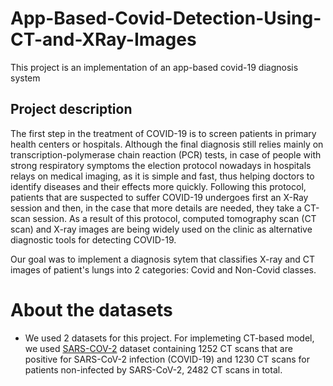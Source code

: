 # App-Based-Covid-Detection-Using-CT-and-XRay-Images
This project is an implementation of an app-based covid-19 diagnosis system 
## Project description
The first step in the treatment of COVID-19 is to screen patients in primary health centers or hospitals. Although the final diagnosis still relies mainly on transcription-polymerase chain reaction (PCR) tests, in case of people with strong respiratory symptoms the election protocol nowadays in hospitals relays on medical imaging, as it is simple and fast, thus helping doctors to identify diseases and their effects more quickly. Following this protocol, patients that are suspected to suffer COVID-19 undergoes first an X-Ray session and then, in the case that more details are needed, they take a CT-scan session. As a result of this protocol, computed tomography scan (CT scan) and X-ray images are being widely used on the clinic as alternative diagnostic tools for detecting COVID-19.

Our goal was to implement a diagnosis sytem that classifies X-ray and CT images of patient's lungs into 2 categories: Covid and Non-Covid classes.

# About the datasets
* We used 2 datasets for this project. For implemeting CT-based model, we used [SARS-COV-2](https://www.kaggle.com/datasets/plameneduardo/sarscov2-ctscan-dataset) dataset containing 1252 CT scans that are positive for SARS-CoV-2 infection (COVID-19) and 1230 CT scans for patients non-infected by SARS-CoV-2, 2482 CT scans in total.
